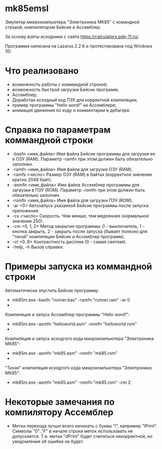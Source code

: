 # mk85emsl
Эмулятор микрокомпьютера "Электроника МК85" с командной строкой, компилятором Бейсик и Ассемблер.

За основу взяты исходники с сайта https://calculators.pdp-11.ru/.

Программа написана на Lazarus 2.2.6 и протестирована под Windows 10/

# Что реализовано
- возможность работы с коммандной строкой;
- возможность быстрой загрузки Бейсик программ;
- Ассемблер;
- Доработан исходный код ПЗУ для корректной компиляции;
- пример программы "Hello word!" на Ассемблере;
- анимация движения по коду и комментарии в дебагере.

# Справка по параметрам коммандной строки
- -basfn <имя_файла> Имя файла Бейсик программы для загрузки ее в ОЗУ (RAM). Параметр -ramfn при этом должен быть обязательно заполнен.
- -ramfn <имя_файла> Имя файла для загрузки ОЗУ (RAM).
- -ramfs <число> Размер ОЗУ (RAM) в байтах (корректное значение кратно 2048 байт).
- -asmfn <имя_файла> Имя файла Ассемблер программы для загрузки в ПЗУ (ROM). Параметр -romfn при этом должен быть обязательно заполнен.
- -romfn <имя_файла> Имя файла для загрузки ПЗУ (ROM).
- -ar <0> Автозапуск указанной Бейсик программы после запуска приложения.
- -cs <число> Скорость. Чем менше, тем медленнее (нормальное значение 250).
- -cm <0, 1, 2> Метод закрытия программы: 0 - выключатель, 1 - кнопка закрыть, 2 - закрыть после запуска (бывает полезно для "тихой" компиляции Бейсик и Ассемблер программ).
- -ct <0..9> Контрастность дисплея (0 - самая светлая).
- -help, -h Вызов справки.

# Примеры запуска из коммандной строки
Автоматически зпустить Бейсик программу:
- mk85m.exe -basfn "runner.bas" -ramfn "runner.ram" -ar 0
- 
Компиляция и запуск Ассемблер программы "Hello word!":
- mk85m.exe -asmfn "helloworld.asm" -romfn "helloworld.rom"
- 
Компиляция и запуск исходгого кода микрокомпьютера "Электроника МК85":
- mk85m.exe -asmfn "mk85.asm" -romfn "mk85.rom"
- 
"Тихая" компиляция исходгого кода микрокомпьютера "Электроника МК85":
- mk85m.exe -asmfn "mk85.asm" -romfn "mk85.rom" -cm 2

# Некоторые замечания по компилятору Ассемблер
- Метки перехода лучше всего начинать с буквы "l", например "lPrint". Символы "0".."F" в начале строки меток использовать не допускается. Т.е. метка "dPrint" будет считаться некорректной, но уведомления об ошибке не будет. 
